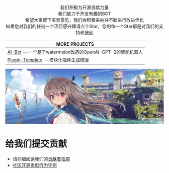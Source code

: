 <div align="center">
  
  我们积极为开源贡献力量</br>
  我们致力于开发有趣的BOT</br>
  希望大家留下宝贵意见，我们会积极采纳并不断进行改进优化</br>
  如果您对我们的任何一个项目感兴趣请点个Star，您的每一个Star都是对我们的支持和鼓励

  |MORE PROJECTS
  |--------
  |[AI-Bot](https://github.com/FloatTech/AI-Bot) --一个基于watermelon改造的OpenAI-GPT-2的智能机器人 
  |[Plugin-Template](https://github.com/FloatTech/Plugin-Template) --模块化插件生成模版
  
  ![FloatTech](https://github.com/FloatTech/.github/blob/main/logo/logo.jpg)

</div>

# 给我们提交贡献
- 请仔细阅读我们的[贡献者指南](https://github.com/FloatTech/.github/blob/main/CONTRIBUTING.md)
- [社区开源贡献行为守则](https://github.com/FloatTech/.github/blob/main/CODE_OF_CONDUCT.md)
